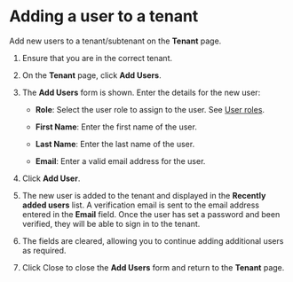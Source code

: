# Adding a user to a tenant

<head>
  <meta name="guidename" content="Flow"/>
  <meta name="context" content="GUID-8a049d20-4759-48bc-bd12-a69f446bd46c"/>
</head>


Add new users to a tenant/subtenant on the **Tenant** page.

1.  Ensure that you are in the correct tenant.
2.  On the **Tenant** page, click **Add Users**.
3.  The **Add Users** form is shown. Enter the details for the new user:

    -   **Role**: Select the user role to assign to the user. See [User roles](flo-Roles_23fb386e-67d8-4d7c-a9ba-e0ba9b9e4c27.md).

    -   **First Name**: Enter the first name of the user.

    -   **Last Name**: Enter the last name of the user.

    -   **Email**: Enter a valid email address for the user.

4.  Click **Add User**.
5.  The new user is added to the tenant and displayed in the **Recently added users** list. A verification email is sent to the email address entered in the **Email** field. Once the user has set a password and been verified, they will be able to sign in to the tenant.
6.  The fields are cleared, allowing you to continue adding additional users as required.
7.  Click Close to close the **Add Users** form and return to the **Tenant** page.